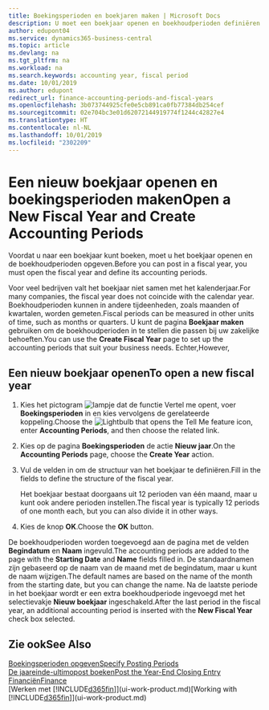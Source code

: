 ```yaml
---
title: Boekingsperioden en boekjaren maken | Microsoft Docs
description: U moet een boekjaar openen en boekhoudperioden definiëren voordat u in een boekjaar kunt boeken.
author: edupont04
ms.service: dynamics365-business-central
ms.topic: article
ms.devlang: na
ms.tgt_pltfrm: na
ms.workload: na
ms.search.keywords: accounting year, fiscal period
ms.date: 10/01/2019
ms.author: edupont
redirect_url: finance-accounting-periods-and-fiscal-years
ms.openlocfilehash: 3b073744925cfe0e5cb891ca0fb77384db254cef
ms.sourcegitcommit: 02e704bc3e01d62072144919774f1244c42827e4
ms.translationtype: HT
ms.contentlocale: nl-NL
ms.lasthandoff: 10/01/2019
ms.locfileid: "2302209"
---
```

# <a name="open-a-new-fiscal-year-and-create-accounting-periods"></a><span data-ttu-id="16eb5-103">Een nieuw boekjaar openen en boekingsperioden maken</span><span class="sxs-lookup"><span data-stu-id="16eb5-103">Open a New Fiscal Year and Create Accounting Periods</span></span>
<span data-ttu-id="16eb5-104">Voordat u naar een boekjaar kunt boeken, moet u het boekjaar openen en de boekhoudperioden opgeven.</span><span class="sxs-lookup"><span data-stu-id="16eb5-104">Before you can post in a fiscal year, you must open the fiscal year and define its accounting periods.</span></span>  

<span data-ttu-id="16eb5-105">Voor veel bedrijven valt het boekjaar niet samen met het kalenderjaar.</span><span class="sxs-lookup"><span data-stu-id="16eb5-105">For many companies, the fiscal year does not coincide with the calendar year.</span></span> <span data-ttu-id="16eb5-106">Boekhoudperioden kunnen in andere tijdeenheden, zoals maanden of kwartalen, worden gemeten.</span><span class="sxs-lookup"><span data-stu-id="16eb5-106">Fiscal periods can be measured in other units of time, such as months or quarters.</span></span> <span data-ttu-id="16eb5-107">U kunt de pagina **Boekjaar maken** gebruiken om de boekhoudperioden in te stellen die passen bij uw zakelijke behoeften.</span><span class="sxs-lookup"><span data-stu-id="16eb5-107">You can use the **Create Fiscal Year** page to set up the accounting periods that suit your business needs.</span></span> <span data-ttu-id="16eb5-108">Echter,</span><span class="sxs-lookup"><span data-stu-id="16eb5-108">However,</span></span>   

## <a name="to-open-a-new-fiscal-year"></a><span data-ttu-id="16eb5-109">Een nieuw boekjaar openen</span><span class="sxs-lookup"><span data-stu-id="16eb5-109">To open a new fiscal year</span></span>
1. <span data-ttu-id="16eb5-110">Kies het pictogram ![lampje dat de functie Vertel me opent](media/ui-search/search_small.png "Vertel me wat u wilt doen"), voer **Boekingsperioden** in en kies vervolgens de gerelateerde koppeling.</span><span class="sxs-lookup"><span data-stu-id="16eb5-110">Choose the ![Lightbulb that opens the Tell Me feature](media/ui-search/search_small.png "Tell me what you want to do") icon, enter **Accounting Periods**, and then choose the related link.</span></span>
2. <span data-ttu-id="16eb5-111">Kies op de pagina **Boekingsperioden** de actie **Nieuw jaar**.</span><span class="sxs-lookup"><span data-stu-id="16eb5-111">On the **Accounting Periods** page, choose the **Create Year** action.</span></span>
3. <span data-ttu-id="16eb5-112">Vul de velden in om de structuur van het boekjaar te definiëren.</span><span class="sxs-lookup"><span data-stu-id="16eb5-112">Fill in the fields to define the structure of the fiscal year.</span></span>

    <span data-ttu-id="16eb5-113">Het boekjaar bestaat doorgaans uit 12 perioden van één maand, maar u kunt ook andere perioden instellen.</span><span class="sxs-lookup"><span data-stu-id="16eb5-113">The fiscal year is typically 12 periods of one month each, but you can also divide it in other ways.</span></span>
4. <span data-ttu-id="16eb5-114">Kies de knop **OK**.</span><span class="sxs-lookup"><span data-stu-id="16eb5-114">Choose the **OK** button.</span></span>

<span data-ttu-id="16eb5-115">De boekhoudperioden worden toegevoegd aan de pagina met de velden **Begindatum** en **Naam** ingevuld.</span><span class="sxs-lookup"><span data-stu-id="16eb5-115">The accounting periods are added to the page with the **Starting Date** and **Name** fields filled in.</span></span> <span data-ttu-id="16eb5-116">De standaardnamen zijn gebaseerd op de naam van de maand met de begindatum, maar u kunt de naam wijzigen.</span><span class="sxs-lookup"><span data-stu-id="16eb5-116">The default names are based on the name of the month from the starting date, but you can change the name.</span></span> <span data-ttu-id="16eb5-117">Na de laatste periode in het boekjaar wordt er een extra boekhoudperiode ingevoegd met het selectievakje **Nieuw boekjaar** ingeschakeld.</span><span class="sxs-lookup"><span data-stu-id="16eb5-117">After the last period in the fiscal year, an additional accounting period is inserted with the **New Fiscal Year** check box selected.</span></span>  


## <a name="see-also"></a><span data-ttu-id="16eb5-118">Zie ook</span><span class="sxs-lookup"><span data-stu-id="16eb5-118">See Also</span></span>
[<span data-ttu-id="16eb5-119">Boekingsperioden opgeven</span><span class="sxs-lookup"><span data-stu-id="16eb5-119">Specify Posting Periods</span></span>](finance-how-specify-posting-periods.md)  
[<span data-ttu-id="16eb5-120">De jaareinde-ultimopost boeken</span><span class="sxs-lookup"><span data-stu-id="16eb5-120">Post the Year-End Closing Entry</span></span>](year-how-post-year-end-close-entry.md)  
[<span data-ttu-id="16eb5-121">Financiën</span><span class="sxs-lookup"><span data-stu-id="16eb5-121">Finance</span></span>](finance.md)  
<span data-ttu-id="16eb5-122">[Werken met [!INCLUDE[d365fin](includes/d365fin_md.md)]](ui-work-product.md)</span><span class="sxs-lookup"><span data-stu-id="16eb5-122">[Working with [!INCLUDE[d365fin](includes/d365fin_md.md)]](ui-work-product.md)</span></span>
